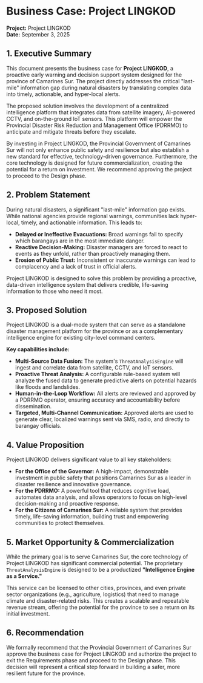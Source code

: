 # Business Case: Project LINGKOD

**Project:** Project LINGKOD  
**Date:** September 3, 2025

## 1. Executive Summary

This document presents the business case for **Project LINGKOD**, a proactive early warning and decision support system designed for the province of Camarines Sur. The project directly addresses the critical "last-mile" information gap during natural disasters by translating complex data into timely, actionable, and hyper-local alerts.

The proposed solution involves the development of a centralized intelligence platform that integrates data from satellite imagery, AI-powered CCTV, and on-the-ground IoT sensors. This platform will empower the Provincial Disaster Risk Reduction and Management Office (PDRRMO) to anticipate and mitigate threats before they escalate.

By investing in Project LINGKOD, the Provincial Government of Camarines Sur will not only enhance public safety and resilience but also establish a new standard for effective, technology-driven governance. Furthermore, the core technology is designed for future commercialization, creating the potential for a return on investment. We recommend approving the project to proceed to the Design phase.

## 2. Problem Statement

During natural disasters, a significant "last-mile" information gap exists. While national agencies provide regional warnings, communities lack hyper-local, timely, and actionable information. This leads to:

*   **Delayed or Ineffective Evacuations:** Broad warnings fail to specify which barangays are in the most immediate danger.
*   **Reactive Decision-Making:** Disaster managers are forced to react to events as they unfold, rather than proactively managing them.
*   **Erosion of Public Trust:** Inconsistent or inaccurate warnings can lead to complacency and a lack of trust in official alerts.

Project LINGKOD is designed to solve this problem by providing a proactive, data-driven intelligence system that delivers credible, life-saving information to those who need it most.

## 3. Proposed Solution

Project LINGKOD is a dual-mode system that can serve as a standalone disaster management platform for the province or as a complementary intelligence engine for existing city-level command centers.

**Key capabilities include:**

*   **Multi-Source Data Fusion:** The system's `ThreatAnalysisEngine` will ingest and correlate data from satellite, CCTV, and IoT sensors.
*   **Proactive Threat Analysis:** A configurable rule-based system will analyze the fused data to generate predictive alerts on potential hazards like floods and landslides.
*   **Human-in-the-Loop Workflow:** All alerts are reviewed and approved by a PDRRMO operator, ensuring accuracy and accountability before dissemination.
*   **Targeted, Multi-Channel Communication:** Approved alerts are used to generate clear, localized warnings sent via SMS, radio, and directly to barangay officials.

## 4. Value Proposition

Project LINGKOD delivers significant value to all key stakeholders:

*   **For the Office of the Governor:** A high-impact, demonstrable investment in public safety that positions Camarines Sur as a leader in disaster resilience and innovative governance.
*   **For the PDRRMO:** A powerful tool that reduces cognitive load, automates data analysis, and allows operators to focus on high-level decision-making and proactive response.
*   **For the Citizens of Camarines Sur:** A reliable system that provides timely, life-saving information, building trust and empowering communities to protect themselves.

## 5. Market Opportunity & Commercialization

While the primary goal is to serve Camarines Sur, the core technology of Project LINGKOD has significant commercial potential. The proprietary `ThreatAnalysisEngine` is designed to be a productized **"Intelligence Engine as a Service."**

This service can be licensed to other cities, provinces, and even private sector organizations (e.g., agriculture, logistics) that need to manage climate and disaster-related risks. This creates a scalable and repeatable revenue stream, offering the potential for the province to see a return on its initial investment.

## 6. Recommendation

We formally recommend that the Provincial Government of Camarines Sur approve the business case for Project LINGKOD and authorize the project to exit the Requirements phase and proceed to the Design phase. This decision will represent a critical step forward in building a safer, more resilient future for the province.
